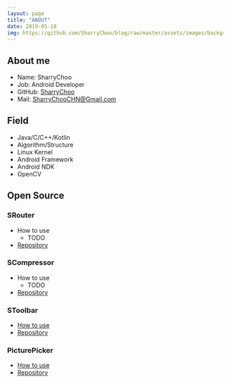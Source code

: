 ```yaml
---
layout: page
title: "ABOUT"
date: 2019-05-18
img: https://github.com/SharryChoo/blog/raw/master/assets/images/background.jpg
---
```

## About me
- Name: SharryChoo
- Job: Android Developer
- GitHub: [SharryChoo](https://github.com/SharryChoo)
- Mail: SharryChooCHN@Gmail.com

## Field
- Java/C/C++/Kotlin
- Algorithm/Structure
- Linux Kernel
- Android Framework
- Android NDK
- OpenCV

## Open Source
### SRouter
- How to use
  - TODO
- [Repository](https://github.com/SharryChoo/SRouter)

### SCompressor
- How to use
  - TODO
- [Repository](https://github.com/SharryChoo/SCompressor)  

### SToolbar
- [How to use](https://juejin.im/post/5bb099ff5188255c6a044ce2)
- [Repository](https://github.com/SharryChoo/SToolbar)

### PicturePicker
- [How to use](https://github.com/SharryChoo/PicturePicker/blob/release/README.md)
- [Repository](https://github.com/SharryChoo/PicturePicker)
